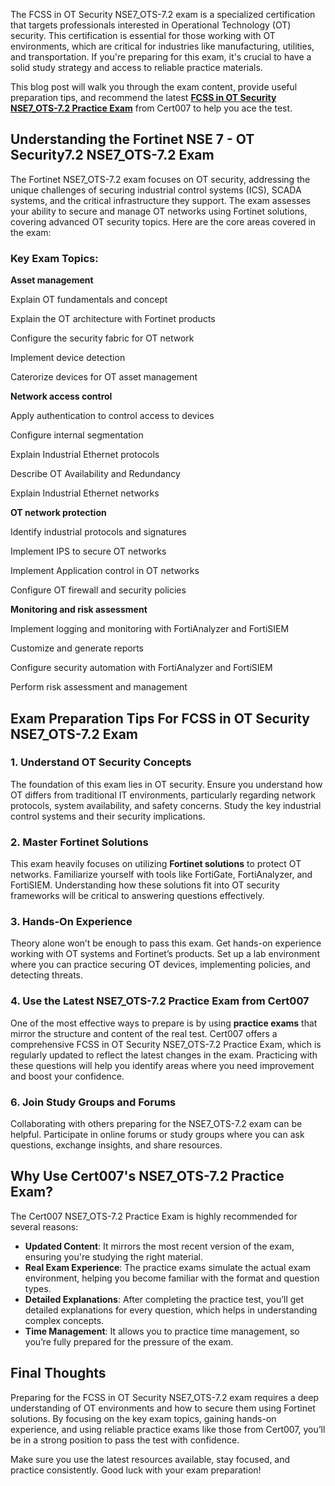 <p>The FCSS in OT Security NSE7_OTS-7.2 exam is a specialized certification that targets professionals interested in Operational Technology (OT) security. This certification is essential for those working with OT environments, which are critical for industries like manufacturing, utilities, and transportation. If you&#39;re preparing for this exam, it&#39;s crucial to have a solid study strategy and access to reliable practice materials.</p>

<p>This blog post will walk you through the exam content, provide useful preparation tips, and recommend the latest <a href="https://www.cert007.com/exam/nse7_ots-7-2/"><strong>FCSS in OT Security NSE7_OTS-7.2 Practice Exam</strong></a> from Cert007 to help you ace the test.</p>

<h2>Understanding the Fortinet NSE 7 - OT Security7.2 NSE7_OTS-7.2 Exam</h2>

<p>The Fortinet NSE7_OTS-7.2 exam focuses on OT security, addressing the unique challenges of securing industrial control systems (ICS), SCADA systems, and the critical infrastructure they support. The exam assesses your ability to secure and manage OT networks using Fortinet solutions, covering advanced OT security topics. Here are the core areas covered in the exam:</p>

<h3>Key Exam Topics:</h3>

<p><strong>Asset management</strong></p>

<p>Explain OT fundamentals and concept</p>

<p>Explain the OT architecture with Fortinet products</p>

<p>Configure the security fabric for OT network</p>

<p>Implement device detection</p>

<p>Caterorize devices for OT asset management</p>

<p><strong>Network access control</strong></p>

<p>Apply authentication to control access to devices</p>

<p>Configure internal segmentation</p>

<p>Explain Industrial Ethernet protocols</p>

<p>Describe OT Availability and Redundancy</p>

<p>Explain Industrial Ethernet networks</p>

<p><strong>OT network protection</strong></p>

<p>Identify industrial protocols and signatures</p>

<p>Implement IPS to secure OT networks</p>

<p>Implement Application control in OT networks</p>

<p>Configure OT firewall and security policies</p>

<p><strong>Monitoring and risk assessment</strong></p>

<p>Implement logging and monitoring with FortiAnalyzer and FortiSIEM</p>

<p>Customize and generate reports</p>

<p>Configure security automation with FortiAnalyzer and FortiSIEM</p>

<p>Perform risk assessment and management</p>

<h2>Exam Preparation Tips For <strong>FCSS in OT Security</strong> NSE7_OTS-7.2 Exam</h2>

<h3>1. <strong>Understand OT Security Concepts</strong></h3>

<p>The foundation of this exam lies in OT security. Ensure you understand how OT differs from traditional IT environments, particularly regarding network protocols, system availability, and safety concerns. Study the key industrial control systems and their security implications.</p>

<h3>2. <strong>Master Fortinet Solutions</strong></h3>

<p>This exam heavily focuses on utilizing <strong>Fortinet solutions</strong> to protect OT networks. Familiarize yourself with tools like FortiGate, FortiAnalyzer, and FortiSIEM. Understanding how these solutions fit into OT security frameworks will be critical to answering questions effectively.</p>

<h3>3. <strong>Hands-On Experience</strong></h3>

<p>Theory alone won&rsquo;t be enough to pass this exam. Get hands-on experience working with OT systems and Fortinet&rsquo;s products. Set up a lab environment where you can practice securing OT devices, implementing policies, and detecting threats.</p>

<h3>4. <strong>Use the Latest NSE7_OTS-7.2 Practice Exam from Cert007</strong></h3>

<p>One of the most effective ways to prepare is by using <strong>practice exams</strong> that mirror the structure and content of the real test. Cert007 offers a comprehensive FCSS in OT Security NSE7_OTS-7.2 Practice Exam, which is regularly updated to reflect the latest changes in the exam. Practicing with these questions will help you identify areas where you need improvement and boost your confidence.</p>

<h3>6. <strong>Join Study Groups and Forums</strong></h3>

<p>Collaborating with others preparing for the NSE7_OTS-7.2 exam can be helpful. Participate in online forums or study groups where you can ask questions, exchange insights, and share resources.</p>

<h2>Why Use Cert007&#39;s NSE7_OTS-7.2 Practice Exam?</h2>

<p>The Cert007 NSE7_OTS-7.2 Practice Exam is highly recommended for several reasons:</p>

<ul>
	<li><strong>Updated Content</strong>: It mirrors the most recent version of the exam, ensuring you&#39;re studying the right material.</li>
	<li><strong>Real Exam Experience</strong>: The practice exams simulate the actual exam environment, helping you become familiar with the format and question types.</li>
	<li><strong>Detailed Explanations</strong>: After completing the practice test, you&rsquo;ll get detailed explanations for every question, which helps in understanding complex concepts.</li>
	<li><strong>Time Management</strong>: It allows you to practice time management, so you&rsquo;re fully prepared for the pressure of the exam.</li>
</ul>

<h2>Final Thoughts</h2>

<p>Preparing for the FCSS in OT Security NSE7_OTS-7.2 exam requires a deep understanding of OT environments and how to secure them using Fortinet solutions. By focusing on the key exam topics, gaining hands-on experience, and using reliable practice exams like those from Cert007, you&rsquo;ll be in a strong position to pass the test with confidence.</p>

<p>Make sure you use the latest resources available, stay focused, and practice consistently. Good luck with your exam preparation!</p>

<p><!-- notionvc: 3b9ade0a-dbcb-42f0-8116-ae19d5a17dbc --></p>
